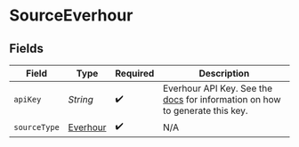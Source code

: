 # SourceEverhour


## Fields

| Field                                                                                                                                                  | Type                                                                                                                                                   | Required                                                                                                                                               | Description                                                                                                                                            |
| ------------------------------------------------------------------------------------------------------------------------------------------------------ | ------------------------------------------------------------------------------------------------------------------------------------------------------ | ------------------------------------------------------------------------------------------------------------------------------------------------------ | ------------------------------------------------------------------------------------------------------------------------------------------------------ |
| `apiKey`                                                                                                                                               | *String*                                                                                                                                               | :heavy_check_mark:                                                                                                                                     | Everhour API Key. See the <a href="https://everhour.docs.apiary.io/#introduction/authentication">docs</a> for information on how to generate this key. |
| `sourceType`                                                                                                                                           | [Everhour](../../models/shared/Everhour.md)                                                                                                            | :heavy_check_mark:                                                                                                                                     | N/A                                                                                                                                                    |